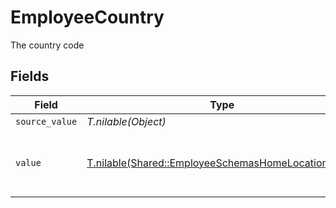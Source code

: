 # EmployeeCountry

The country code


## Fields

| Field                                                                                                          | Type                                                                                                           | Required                                                                                                       | Description                                                                                                    | Example                                                                                                        |
| -------------------------------------------------------------------------------------------------------------- | -------------------------------------------------------------------------------------------------------------- | -------------------------------------------------------------------------------------------------------------- | -------------------------------------------------------------------------------------------------------------- | -------------------------------------------------------------------------------------------------------------- |
| `source_value`                                                                                                 | *T.nilable(Object)*                                                                                            | :heavy_minus_sign:                                                                                             | N/A                                                                                                            |                                                                                                                |
| `value`                                                                                                        | [T.nilable(Shared::EmployeeSchemasHomeLocationValue)](../../models/shared/employeeschemashomelocationvalue.md) | :heavy_minus_sign:                                                                                             | The ISO3166-1 Alpha2 Code of the Country                                                                       | US                                                                                                             |